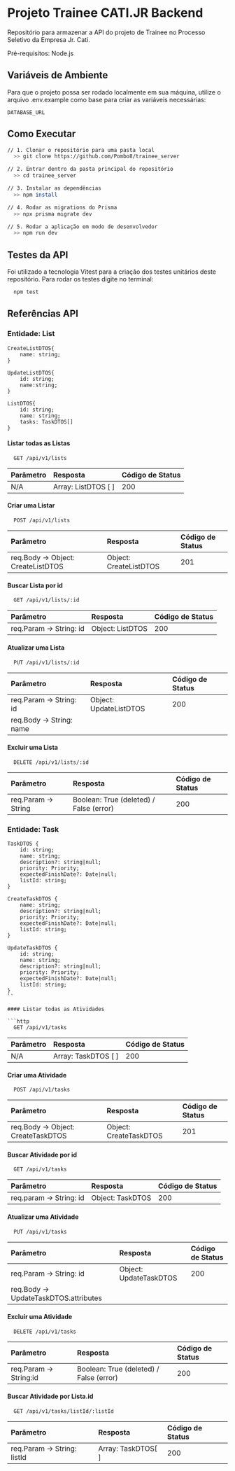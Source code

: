 
# Projeto Trainee CATI.JR Backend

Repositório para armazenar a API do projeto de Trainee no Processo Seletivo da Empresa Jr. Cati.

Pré-requisitos: Node.js

## Variáveis de Ambiente

Para que o projeto possa ser rodado localmente em sua máquina, utilize o arquivo .env.example como base para criar as variáveis necessárias:

`DATABASE_URL`



## Como Executar


```bash
// 1. Clonar o repositório para uma pasta local
  >> git clone https://github.com/Pombo8/trainee_server

// 2. Entrar dentro da pasta principal do repositório
  >> cd trainee_server

// 3. Instalar as dependências
  >> npm install

// 4. Rodar as migrations do Prisma
  >> npx prisma migrate dev

// 5. Rodar a aplicação em modo de desenvolvedor
  >> npm run dev
```

    
## Testes da API

Foi utilizado a tecnologia Vitest para a criação dos testes unitários deste repositório.
Para rodar os testes digite no terminal:

```bash
  npm test
```


## Referências API

### Entidade: List
```
CreateListDTOS{
    name: string;
}

UpdateListDTOS{
    id: string;
    name:string;
}

ListDTOS{
    id: string;
    name: string;
    tasks: TaskDTOS[]
}
```
#### Listar todas as Listas

```http
  GET /api/v1/lists
```

| Parâmetro | Resposta | Código de Status |
|:-------- | :---------| :-------- |
| N/A | Array: ListDTOS [ ]  | 200 |

#### Criar uma Listar

```http
  POST /api/v1/lists
```

| Parâmetro | Resposta | Código de Status|
|:-------- | :---------| :- |
| req.Body -> Object: CreateListDTOS | Object: CreateListDTOS  | 201 |

#### Buscar Lista por id

```http
  GET /api/v1/lists/:id
```

| Parâmetro | Resposta | Código de Status |
|:-------- | :---------| :- |
| req.Param -> String: id |Object: ListDTOS| 200 |

#### Atualizar uma Lista

```http
  PUT /api/v1/lists/:id
```

| Parâmetro | Resposta | Código de Status |
|:-------- | :---------| :-- |
| req.Param -> String: id | Object: UpdateListDTOS   | 200 |
| req.Body -> String: name| 

#### Excluir uma Lista

```http
  DELETE /api/v1/lists/:id
```

| Parâmetro | Resposta | Código de Status|
|:-------- | :---------| :-- |
| req.Param -> String | Boolean: True (deleted) / False (error) |200 |


### Entidade: Task

```
TaskDTOS {
    id: string;
    name: string;
    description?: string|null; 
    priority: Priority;
    expectedFinishDate?: Date|null;
    listId: string;
}

CreateTaskDTOS {
    name: string;
    description?: string|null;
    priority: Priority;
    expectedFinishDate?: Date|null;
    listId: string;
}

UpdateTaskDTOS {
    id: string;
    name: string;
    description?: string|null;
    priority: Priority;
    expectedFinishDate?: Date|null;
    listId: string;
}
``

#### Listar todas as Atividades

```http
  GET /api/v1/tasks
```

| Parâmetro | Resposta | Código de Status |
|:-------- | :---------| :-- |
| N/A | Array: TaskDTOS [ ]  | 200 |

#### Criar uma Atividade

```http
  POST /api/v1/tasks
```

| Parâmetro | Resposta | Código de Status |
|:-------- | :---------| :-|
| req.Body -> Object: CreateTaskDTOS     | Object: CreateTaskDTOS  | 201|


#### Buscar Atividade por id

```http
  GET /api/v1/tasks
```

| Parâmetro | Resposta | Código de Status |
|:-------- | :---------| :-|
| req.param -> String: id | Object: TaskDTOS | 200|


#### Atualizar uma Atividade

```http
  PUT /api/v1/tasks
```

| Parâmetro | Resposta | Código de Status |
|:-------- | :---------| :-- |
| req.Param -> String: id | Object: UpdateTaskDTOS  | 200 |
| req.Body -> UpdateTaskDTOS.attributes| 


#### Excluir uma Atividade

```http
  DELETE /api/v1/tasks
```

| Parâmetro | Resposta | Código de Status |
|:-------- | :---------| :-|
| req.Param -> String:id| Boolean: True (deleted) / False (error)  | 200|


#### Buscar Atividade por Lista.id

```http
  GET /api/v1/tasks/listId/:listId
```

| Parâmetro | Resposta | Código de Status |
|:-------- | :---------| :-|
|req.Param -> String: listId| Array: TaskDTOS[ ]  | 200|
